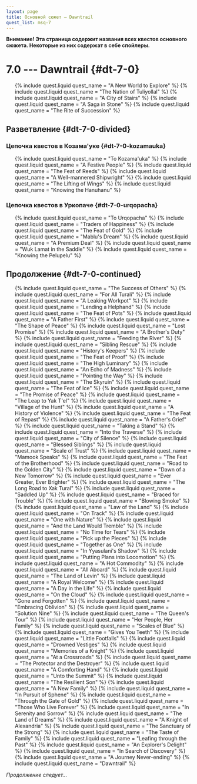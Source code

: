 ```yaml
---
layout: page
title: Основной сюжет — Dawntrail
quest_list: msq-7
---
```


**Внимание! Эта страница содержит названия всех квестов основного сюжета. Некоторые из них содержат в себе спойлеры.**

# 7.0 --- Dawntrail {#dt-7-0}

<ul markdown="0">
	{% include quest.liquid quest_name = "A New World to Explore" %}
	{% include quest.liquid quest_name = "The Nation of Tuliyollal" %}
	{% include quest.liquid quest_name = "A City of Stairs" %}
	{% include quest.liquid quest_name = "A Saga in Stone" %}
	{% include quest.liquid quest_name = "The Rite of Succession" %}
</ul>

## Разветвление {#dt-7-0-divided}

### Цепочка квестов в Козама'уке {#dt-7-0-kozamauka}

<ul markdown="0">
	{% include quest.liquid quest_name = "To Kozama'uka" %}
	{% include quest.liquid quest_name = "A Festive People" %}
	{% include quest.liquid quest_name = "The Feat of Reeds" %}
	{% include quest.liquid quest_name = "A Well-mannered Shipwright" %}
	{% include quest.liquid quest_name = "The Lifting of Wings" %}
	{% include quest.liquid quest_name = "Knowing the Hanuhanu" %}
</ul>

### Цепочка квестов в Уркопаче {#dt-7-0-urqopacha}

<ul markdown="0">
	{% include quest.liquid quest_name = "To Urqopacha" %}
	{% include quest.liquid quest_name = "Traders of Happiness" %}
	{% include quest.liquid quest_name = "The Feat of Gold" %}
	{% include quest.liquid quest_name = "Mablu's Dream" %}
	{% include quest.liquid quest_name = "A Premium Deal" %}
	{% include quest.liquid quest_name = "Wuk Lamat in the Saddle" %}
	{% include quest.liquid quest_name = "Knowing the Pelupelu" %}
</ul>

## Продолжение {#dt-7-0-continued}

<ul markdown="0">
	{% include quest.liquid quest_name = "The Success of Others" %}
	{% include quest.liquid quest_name = "For All Turali" %}
	{% include quest.liquid quest_name = "A Leaking Workpot" %}
	{% include quest.liquid quest_name = "Lending a Helphand" %}
	{% include quest.liquid quest_name = "The Feat of Pots" %}
	{% include quest.liquid quest_name = "A Father First" %}
	{% include quest.liquid quest_name = "The Shape of Peace" %}
	{% include quest.liquid quest_name = "Lost Promise" %}
	{% include quest.liquid quest_name = "A Brother's Duty" %}
	{% include quest.liquid quest_name = "Feeding the River" %}
	{% include quest.liquid quest_name = "Sibling Rescue" %}
	{% include quest.liquid quest_name = "History's Keepers" %}
	{% include quest.liquid quest_name = "The Feat of Proof" %}
	{% include quest.liquid quest_name = "The High Luminary" %}
	{% include quest.liquid quest_name = "An Echo of Madness" %}
	{% include quest.liquid quest_name = "Pointing the Way" %}
	{% include quest.liquid quest_name = "The Skyruin" %}
	{% include quest.liquid quest_name = "The Feat of Ice" %}
	{% include quest.liquid quest_name = "The Promise of Peace" %}
	{% include quest.liquid quest_name = "The Leap to Yak T'el" %}
	{% include quest.liquid quest_name = "Village of the Hunt" %}
	{% include quest.liquid quest_name = "A History of Violence" %}
	{% include quest.liquid quest_name = "The Feat of Repast" %}
	{% include quest.liquid quest_name = "A Father's Grief" %}
	{% include quest.liquid quest_name = "Taking a Stand" %}
	{% include quest.liquid quest_name = "Into the Traverse" %}
	{% include quest.liquid quest_name = "City of Silence" %}
	{% include quest.liquid quest_name = "Blessed Siblings" %}
	{% include quest.liquid quest_name = "Scale of Trust" %}
	{% include quest.liquid quest_name = "Mamook Speaks" %}
	{% include quest.liquid quest_name = "The Feat of the Brotherhood" %}
	{% include quest.liquid quest_name = "Road to the Golden City" %}
	{% include quest.liquid quest_name = "Dawn of a New Tomorrow" %}
	{% include quest.liquid quest_name = "Ever Greater, Ever Brighter" %}
	{% include quest.liquid quest_name = "The Long Road to Xak Tural" %}
	{% include quest.liquid quest_name = "Saddled Up" %}
	{% include quest.liquid quest_name = "Braced for Trouble" %}
	{% include quest.liquid quest_name = "Blowing Smoke" %}
	{% include quest.liquid quest_name = "Law of the Land" %}
	{% include quest.liquid quest_name = "On Track" %}
	{% include quest.liquid quest_name = "One with Nature" %}
	{% include quest.liquid quest_name = "And the Land Would Tremble" %}
	{% include quest.liquid quest_name = "No Time for Tears" %}
	{% include quest.liquid quest_name = "Pick up the Pieces" %}
	{% include quest.liquid quest_name = "Together as One" %}
	{% include quest.liquid quest_name = "In Yyasulani's Shadow" %}
	{% include quest.liquid quest_name = "Putting Plans into Locomotion" %}
	{% include quest.liquid quest_name = "A Hot Commodity" %}
	{% include quest.liquid quest_name = "All Aboard" %}
	{% include quest.liquid quest_name = "The Land of Levin" %}
	{% include quest.liquid quest_name = "A Royal Welcome" %}
	{% include quest.liquid quest_name = "A Day in the Life" %}
	{% include quest.liquid quest_name = "On the Cloud" %}
	{% include quest.liquid quest_name = "Gone and Forgotten" %}
	{% include quest.liquid quest_name = "Embracing Oblivion" %}
	{% include quest.liquid quest_name = "Solution Nine" %}
	{% include quest.liquid quest_name = "The Queen's Tour" %}
	{% include quest.liquid quest_name = "Her People, Her Family" %}
	{% include quest.liquid quest_name = "Scales of Blue" %}
	{% include quest.liquid quest_name = "Gives You Teeth" %}
	{% include quest.liquid quest_name = "Little Footfalls" %}
	{% include quest.liquid quest_name = "Drowned Vestiges" %}
	{% include quest.liquid quest_name = "Memories of a Knight" %}
	{% include quest.liquid quest_name = "At a Crossroads" %}
	{% include quest.liquid quest_name = "The Protector and the Destroyer" %}
	{% include quest.liquid quest_name = "A Comforting Hand" %}
	{% include quest.liquid quest_name = "Unto the Summit" %}
	{% include quest.liquid quest_name = "The Resilient Son" %}
	{% include quest.liquid quest_name = "A New Family" %}
	{% include quest.liquid quest_name = "In Pursuit of Sphene" %}
	{% include quest.liquid quest_name = "Through the Gate of Gold" %}
	{% include quest.liquid quest_name = "Those Who Live Forever" %}
	{% include quest.liquid quest_name = "In Serenity and Sorrow" %}
	{% include quest.liquid quest_name = "The Land of Dreams" %}
	{% include quest.liquid quest_name = "A Knight of Alexandria" %}
	{% include quest.liquid quest_name = "The Sanctuary of the Strong" %}
	{% include quest.liquid quest_name = "The Taste of Family" %}
	{% include quest.liquid quest_name = "Leafing through the Past" %}
	{% include quest.liquid quest_name = "An Explorer's Delight" %}
	{% include quest.liquid quest_name = "In Search of Discovery" %}
	{% include quest.liquid quest_name = "A Journey Never-ending" %}
	{% include quest.liquid quest_name = "Dawntrail" %}
</ul>

_Продолжение следует..._